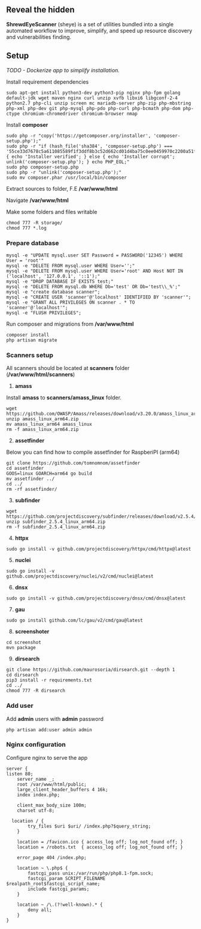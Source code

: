 
## Reveal the hidden
**ShrewdEyeScanner** (sheye) is a set of utilities bundled into a single automated workflow to improve, simplify, and speed up resource discovery and vulnerabilities finding.


## Setup

*TODO - Dockerize app to simplify installation.*


Install requirement dependencies

```
sudo apt-get install python3-dev python3-pip nginx php-fpm golang default-jdk wget maven nginx curl unzip xvfb libxi6 libgconf-2-4 python2.7 php-cli unzip screen mc mariadb-server php-zip php-mbstring php-xml php-dev git php-mysql php-pdo php-curl php-bcmath php-dom php-ctype chromium-chromedriver chromium-browser nmap
```

Install **composer**


```
sudo php -r "copy('https://getcomposer.org/installer', 'composer-setup.php');"
sudo php -r "if (hash_file('sha384', 'composer-setup.php') === '55ce33d7678c5a611085589f1f3ddf8b3c52d662cd01d4ba75c0ee0459970c2200a51f492d557530c71c15d8dba01eae') { echo 'Installer verified'; } else { echo 'Installer corrupt'; unlink('composer-setup.php'); } echo PHP_EOL;"
sudo php composer-setup.php
sudo php -r "unlink('composer-setup.php');"
sudo mv composer.phar /usr/local/bin/composer
```



Extract sources to folder, F.E **/var/www/html**

Navigate **/var/www/html**

Make some folders and files writable
```
chmod 777 -R storage/
chmod 777 *.log
```

### Prepare database

```
mysql -e "UPDATE mysql.user SET Password = PASSWORD('12345') WHERE User = 'root'"
mysql -e "DELETE FROM mysql.user WHERE User='';"
mysql -e "DELETE FROM mysql.user WHERE User='root' AND Host NOT IN ('localhost', '127.0.0.1', '::1');"
mysql -e "DROP DATABASE IF EXISTS test;"
mysql -e "DELETE FROM mysql.db WHERE Db='test' OR Db='test\\_%';"
mysql -e "create database scanner";
mysql -e "CREATE USER 'scanner'@'localhost' IDENTIFIED BY 'scanner'";
mysql -e "GRANT ALL PRIVILEGES ON scanner . * TO 'scanner'@'localhost'";
mysql -e "FLUSH PRIVILEGES";
```

Run composer and migrations from **/var/www/html**

```
composer install
php artisan migrate
```

### Scanners setup


All scanners should be located at **scanners** folder (**/var/www/html/scanners**)

1. **amass**

Install **amass** to **scanners/amass_linux** folder.
```
wget https://github.com/OWASP/Amass/releases/download/v3.20.0/amass_linux_arm64.zip
unzip amass_linux_arm64.zip
mv amass_linux_arm64 amass_linux
rm -f amass_linux_arm64.zip
```


2. **assetfinder**

Below you can find how to compile assetfinder for RaspberiPI (arm64)

```
git clone https://github.com/tomnomnom/assetfinder
cd assetfinder
GOOS=linux GOARCH=arm64 go build
mv assetfinder ../
cd ../
rm -rf assetfinder/
```

3. **subfinder**

```
wget https://github.com/projectdiscovery/subfinder/releases/download/v2.5.4/subfinder_2.5.4_linux_arm64.zip
unzip subfinder_2.5.4_linux_arm64.zip
rm -f subfinder_2.5.4_linux_arm64.zip
```

4. **httpx**

```
sudo go install -v github.com/projectdiscovery/httpx/cmd/httpx@latest
```

5. **nuclei**
```
sudo go install -v github.com/projectdiscovery/nuclei/v2/cmd/nuclei@latest
```

6. **dnsx**
```
sudo go install -v github.com/projectdiscovery/dnsx/cmd/dnsx@latest
```

7. **gau**
```
sudo go install github.com/lc/gau/v2/cmd/gau@latest
```

8. **screenshoter**

```
cd screenshot
mvn package
```

9. **dirsearch**

```
git clone https://github.com/maurosoria/dirsearch.git --depth 1
cd dirsearch
pip3 install -r requirements.txt
cd ../
chmod 777 -R dirsearch
```


### Add user

Add **admin** users with **admin** password

```
php artisan add:user admin admin
```


### Nginx configuration

Configure nginx to serve the app

```
server {
listen 80;
    server_name _;
    root /var/www/html/public;
    large_client_header_buffers 4 16k;
    index index.php;

    client_max_body_size 100m;
    charset utf-8;

  location / {
        try_files $uri $uri/ /index.php?$query_string;
    }

    location = /favicon.ico { access_log off; log_not_found off; }
    location = /robots.txt  { access_log off; log_not_found off; }

    error_page 404 /index.php;

    location ~ \.php$ {
        fastcgi_pass unix:/var/run/php/php8.1-fpm.sock;
        fastcgi_param SCRIPT_FILENAME $realpath_root$fastcgi_script_name;
        include fastcgi_params;
    }

    location ~ /\.(?!well-known).* {
        deny all;
    }
}
```
